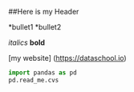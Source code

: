 ##Here is my Header

*bullet1
*bullet2


*italics*
**bold**

[my website] (https://dataschool.io)

``` python
import pandas as pd
pd.read_me.cvs
```

